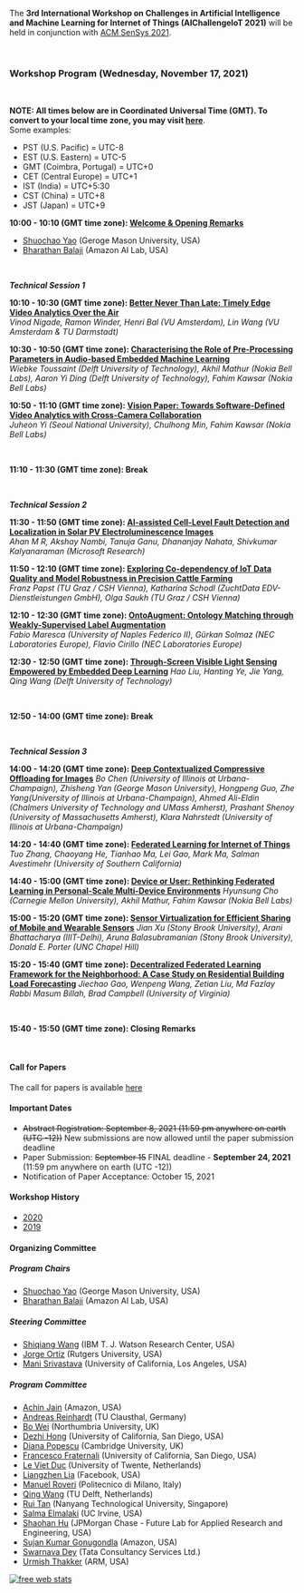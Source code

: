 The **3rd International Workshop on Challenges in Artificial Intelligence and Machine Learning for Internet of Things (AIChallengeIoT 2021)** will be held in conjunction with [ACM SenSys 2021](http://sensys.acm.org/2021/).


<script type="text/javascript">
function displayDate(dt) {
  var hour = dt.getHours();
  var minute = dt.getMinutes();
  var temp = '' + ((hour > 12) ? hour - 12 : hour);
  if (hour == 0)
    temp = '12';
  temp += ((minute < 10) ? ':0' : ':') + minute;
  temp += (hour >= 12) ? ' PM' : ' AM';
  temp += (dt.getDay() - dt.getUTCDay() == 1 ? ' (Nov. 17)' : '');
  return temp;
}

function getTimezoneOffset() {
  var offset = -(new Date()).getTimezoneOffset()/60;
  var temp = "UTC" + (offset >= 0 ? "+" : "") + offset;
  return temp;
}

function getLocalTimezone() {
  try {
    return Intl.DateTimeFormat().resolvedOptions().timeZone + ", " + getTimezoneOffset();
  }
  catch(e) {
    return getTimezoneOffset();
  }
}

function writeTimeRange(startTime, endTime) {
  var startTimeObj = new Date("2020-11-16T" + startTime + ":00.000+00:00");
  var endTimeObj = new Date("2020-11-16T" + endTime + ":00.000+00:00");

  return document.write(displayDate(startTimeObj) + " - " + displayDate(endTimeObj) + " (" + getLocalTimezone() +")");
}
</script>

<br/>

### Workshop Program (Wednesday, November 17, 2021)

<br/>

**NOTE: All times below are in Coordinated Universal Time (GMT). To convert to your local time zone, you may visit [here](https://time.is/compare/1000AM_17_Nov_2021_in_UTC)**.  
Some examples:  

- PST (U.S. Pacific) = UTC-8
- EST (U.S. Eastern) = UTC-5 
- GMT (Coimbra, Portugal) = UTC+0  
- CET (Central Europe) = UTC+1  
- IST (India) = UTC+5:30  
- CST (China) = UTC+8  
- JST (Japan) = UTC+9

**10:00 - 10:10 (GMT time zone): [Welcome & Opening Remarks]()**  
- [Shuochao Yao]() (Geroge Mason University, USA)
- [Bharathan Balaji]() (Amazon AI Lab, USA)

<br/>

***Technical Session 1***  

**10:10 - 10:30 (GMT time zone): [Better Never Than Late: Timely Edge Video Analytics Over the Air]()**  
*Vinod Nigade, Ramon Winder, Henri Bal (VU Amsterdam), Lin Wang (VU Amsterdam & TU Darmstadt)*

**10:30 - 10:50 (GMT time zone): [Characterising the Role of Pre-Processing Parameters in Audio-based Embedded Machine Learning]()**  
*Wiebke Toussaint (Delft University of Technology), Akhil Mathur (Nokia Bell Labs), Aaron Yi Ding (Delft University of Technology), Fahim Kawsar (Nokia Bell Labs)*

**10:50 - 11:10 (GMT time zone): [Vision Paper: Towards Software-Defined Video Analytics with Cross-Camera Collaboration]()**  
*Juheon Yi (Seoul National University), Chulhong Min, Fahim Kawsar (Nokia Bell Labs)*

<br/>

**11:10 - 11:30 (GMT time zone): Break**

<br/>


***Technical Session 2***

**11:30 - 11:50 (GMT time zone): [AI-assisted Cell-Level Fault Detection and Localization in Solar PV Electroluminescence Images]()**  
*Ahan M R, Akshay Nambi, Tanuja Ganu, Dhananjay Nahata, Shivkumar Kalyanaraman (Microsoft Research)*

**11:50 - 12:10 (GMT time zone): [Exploring Co-dependency of IoT Data Quality and Model Robustness in Precision Cattle Farming]()**  
*Franz Papst (TU Graz / CSH Vienna), Katharina Schodl (ZuchtData EDV-Dienstleistungen GmbH), Olga Saukh (TU Graz / CSH Vienna)*

**12:10 - 12:30 (GMT time zone): [OntoAugment: Ontology Matching through Weakly-Supervised Label Augmentation]()**  
*Fabio Maresca (University of Naples Federico II), Gürkan Solmaz (NEC Laboratories Europe), Flavio Cirillo (NEC Laboratories Europe)*

**12:30 - 12:50 (GMT time zone): [Through-Screen Visible Light Sensing Empowered by Embedded Deep Learning]()** 
*Hao Liu, Hanting Ye, Jie Yang, Qing Wang (Delft University of Technology)*


<br/>

**12:50 - 14:00 (GMT time zone): Break**

<br/>


***Technical Session 3***

**14:00 - 14:20 (GMT time zone): [Deep Contextualized Compressive Offloading for Images]()**
*Bo Chen (University of Illinois at Urbana-Champaign), Zhisheng Yan (George Mason University), Hongpeng Guo, Zhe Yang(University of Illinois at Urbana-Champaign), Ahmed Ali-Eldin (Chalmers University of Technology and UMass Amherst), Prashant Shenoy (University of Massachusetts Amherst), Klara Nahrstedt (University of Illinois at Urbana-Champaign)*

**14:20 - 14:40 (GMT time zone): [Federated Learning for Internet of Things]()** 
*Tuo Zhang, Chaoyang He, Tianhao Ma, Lei Gao, Mark Ma, Salman Avestimehr (University of Southern California)*

**14:40 - 15:00 (GMT time zone): [Device or User: Rethinking Federated Learning in Personal-Scale Multi-Device Environments]()**
*Hyunsung Cho (Carnegie Mellon University), Akhil Mathur, Fahim Kawsar (Nokia Bell Labs)*

**15:00 - 15:20 (GMT time zone): [Sensor Virtualization for Efficient Sharing of Mobile and Wearable Sensors]()** 
*Jian Xu (Stony Brook University), Arani Bhattacharya (IIIT-Delhi), Aruna Balasubramanian (Stony Brook University), Donald E. Porter (UNC Chapel Hill)*

**15:20 - 15:40 (GMT time zone): [Decentralized Federated Learning Framework for the Neighborhood: A Case Study on Residential Building Load Forecasting]()** 
*Jiechao Gao, Wenpeng Wang, Zetian Liu, Md Fazlay Rabbi Masum Billah, Brad Campbell (University of Virginia)*


<br/>

**15:40 - 15:50 (GMT time zone): Closing Remarks**

<br/>


#### Call for Papers

The call for papers is available [here](https://aichallengeiot.github.io/cfp.html)

#### Important Dates
- ~~Abstract Registration: September 8, 2021 (11:59 pm anywhere on earth (UTC -12))~~  New submissions are now allowed until the paper submission deadline
- Paper Submission: ~~September 15~~ FINAL deadline - **September 24, 2021** (11:59 pm anywhere on earth (UTC -12))
- Notification of Paper Acceptance: October 15, 2021


#### Workshop History

- [2020](https://aichallengeiot.github.io/2020/index.html)
- [2019](https://aichallengeiot.github.io/2019/index.html)



#### Organizing Committee

##### Program Chairs

- [Shuochao Yao](https://yscacaca.github.io/) (George Mason University, USA)
- [Bharathan Balaji](https://www.synergylabs.org/bharath/) (Amazon AI Lab, USA)


##### Steering Committee

- [Shiqiang Wang](https://researcher.watson.ibm.com/researcher/view.php?person=us-wangshiq) (IBM T. J. Watson Research Center, USA)
- [Jorge Ortiz](http://jorgeortizphd.info/) (Rutgers University, USA)
- [Mani Srivastava](https://www.ee.ucla.edu/mani-srivastava/) (University of California, Los Angeles, USA)


##### Program Committee
- [Achin Jain](https://jainachin.github.io/) (Amazon, USA)
- [Andreas Reinhardt](https://www.areinhardt.de/) (TU Clausthal, Germany)
- [Bo Wei](https://www.northumbria.ac.uk/about-us/our-staff/w/bo-wei/) (Northumbria University, UK)
- [Dezhi Hong](https://cseweb.ucsd.edu/~dehong/) (University of California, San Diego, USA)
- [Diana Popescu](https://www.kcl.ac.uk/people/diana-popescu) (Cambridge University, UK)
- [Francesco Fraternali](https://cseweb.ucsd.edu/~frfrater/) (University of California, San Diego, USA)
- [Le Viet Duc](https://people.utwente.nl/v.d.le) (University of Twente, Netherlands)
- [Liangzhen Lia](https://aichallengeiot.github.io) (Facebook, USA)
- [Manuel Roveri](http://roveri.faculty.polimi.it/) (Politecnico di Milano, Italy)
- [Qing Wang](https://www.st.ewi.tudelft.nl/qing/) (TU Delft, Netherlands)
- [Rui Tan](https://personal.ntu.edu.sg/tanrui/) (Nanyang Technological University, Singapore)
- [Salma Elmalaki](https://faculty.sites.uci.edu/elmalaki/) (UC Irvine, USA)
- [Shaohan Hu](https://hushaohan.github.io/) (JPMorgan Chase - Future Lab for Applied Research and Engineering, USA)
- [Sujan Kumar Gonugondla](https://www.linkedin.com/in/sujan-kumar-gonugondla-ab6787142) (Amazon, USA)
- [Swarnava Dey](https://aichallengeiot.github.io) (Tata Consultancy Services Ltd.)
- [Urmish Thakker](https://urmish.github.io/) (ARM, USA)


<script type="text/javascript">
var sc_project=8539485; 
var sc_invisible=1; 
var sc_security="2bff2be0"; 
var scJsHost = (("https:" == document.location.protocol) ? "https://secure." : "http://www.");
document.write("<sc"+"ript type='text/javascript' src='" + scJsHost + "statcounter.com/counter/counter.js'></"+"script>");
</script>

<noscript>
  <div class="statcounter"><a title="free web stats"
href="http://statcounter.com/" target="_blank"><img
class="statcounter"
src="https://c.statcounter.com/8539485/0/2bff2be0/1/"
alt="free web stats"></a></div>
</noscript>

